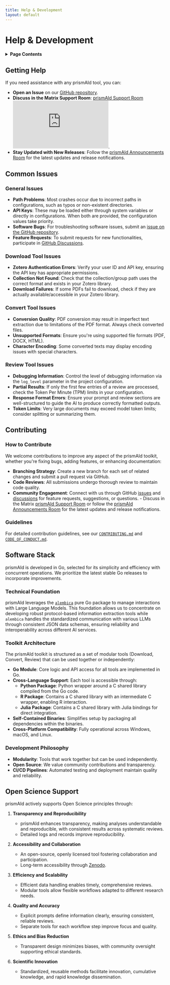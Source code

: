 ```yaml
---
title: Help & Development
layout: default
---
```


# Help & Development

<details>
<summary><strong>Page Contents</strong></summary>
<ul>
  <li><a href="#getting-help"><strong>Getting Help</strong></a>: where to find assistance</li>
  <li><a href="#common-issues"><strong>Common Issues</strong></a>: solutions to frequent problems</li>
  <li><a href="#contributing"><strong>Contributing</strong></a>: how to improve prismAId</li>
  <li><a href="#software-stack"><strong>Software Stack</strong></a>: technical architecture</li>
  <li><a href="#open-science-support"><strong>Open Science Support</strong></a>: how prismAId supports open science principles</li>
</ul>
</details>

## Getting Help

If you need assistance with any prismAId tool, you can:
- **Open an Issue** on our [GitHub repository](https://github.com/open-and-sustainable/prismaid/issues).
- **Discuss in the Matrix Support Room**: [prismAId Support Room](https://matrix.to/#/#prismAId-support:matrix.org) ![Matrix](https://img.shields.io/matrix/prismAId-support%3Amatrix.org?server_fqdn=matrix.org&logo=appveyor).
- **Stay Updated with New Releases**: Follow the [prismAId Announcements Room](https://matrix.to/#/#prismAId-announcements:matrix.org) for the latest updates and release notifications.

## Common Issues

### General Issues
- **Path Problems**: Most crashes occur due to incorrect paths in configurations, such as typos or non-existent directories.
- **API Keys**: These may be loaded either through system variables or directly in configurations. When both are provided, the configuration values take priority.
- **Software Bugs**: For troubleshooting software issues, submit an [issue on the GitHub repository](https://github.com/open-and-sustainable/prismaid/issues).
- **Feature Requests**: To submit requests for new functionalities, participate in [GitHub Discussions](https://github.com/open-and-sustainable/prismaid/discussions).

### Download Tool Issues
- **Zotero Authentication Errors**: Verify your user ID and API key, ensuring the API key has appropriate permissions.
- **Collection Not Found**: Check that the collection/group path uses the correct format and exists in your Zotero library.
- **Download Failures**: If some PDFs fail to download, check if they are actually available/accessible in your Zotero library.

### Convert Tool Issues
- **Conversion Quality**: PDF conversion may result in imperfect text extraction due to limitations of the PDF format. Always check converted files.
- **Unsupported Formats**: Ensure you're using supported file formats (PDF, DOCX, HTML).
- **Character Encoding**: Some converted texts may display encoding issues with special characters.

### Review Tool Issues
- **Debugging Information**: Control the level of debugging information via the `log_level` parameter in the project configuration.
- **Partial Results**: If only the first few entries of a review are processed, check the Token Per Minute (TPM) limits in your configuration.
- **Response Format Errors**: Ensure your prompt and review sections are well-structured to guide the AI to produce correctly formatted outputs.
- **Token Limits**: Very large documents may exceed model token limits; consider splitting or summarizing them.

## Contributing

### How to Contribute
We welcome contributions to improve any aspect of the prismAId toolkit, whether you're fixing bugs, adding features, or enhancing documentation:
- **Branching Strategy**: Create a new branch for each set of related changes and submit a pull request via GitHub.
- **Code Reviews**: All submissions undergo thorough review to maintain code quality.
- **Community Engagement**: Connect with us through GitHub [issues](https://github.com/open-and-sustainable/prismaid/issues) and [discussions](https://github.com/open-and-sustainable/prismaid/discussions) for feature requests, suggestions, or questions. - Discuss in the Matrix [prismAId Support Room](https://matrix.to/#/#prismAId-support:matrix.org) or follow the [prismAId Announcements Room](https://matrix.to/#/#prismAId-announcements:matrix.org) for the latest updates and release notifications.

### Guidelines
For detailed contribution guidelines, see our [`CONTRIBUTING.md`](CONTRIBUTING.md) and [`CODE_OF_CONDUCT.md`](CODE_OF_CONDUCT.md).

## Software Stack

prismAId is developed in Go, selected for its simplicity and efficiency with concurrent operations. We prioritize the latest stable Go releases to incorporate improvements.

### Technical Foundation
prismAId leverages the [`alembica`](https://github.com/open-and-sustainable/alembica) pure Go package to manage interactions with Large Language Models. This foundation allows us to concentrate on developing robust protocol-based information extraction tools while `alembica` handles the standardized communication with various LLMs through consistent JSON data schemas, ensuring reliability and interoperability across different AI services.

### Toolkit Architecture
The prismAId toolkit is structured as a set of modular tools (Download, Convert, Review) that can be used together or independently:

- **Go Module**: Core logic and API access for all tools are implemented in Go.
- **Cross-Language Support**: Each tool is accessible through:
  - **Python Package**: Python wrapper around a C shared library compiled from the Go code.
  - **R Package**: Contains a C shared library with an intermediate C wrapper, enabling R interaction.
  - **Julia Package**: Contains a C shared library with Julia bindings for direct integration.
- **Self-Contained Binaries**: Simplifies setup by packaging all dependencies within the binaries.
- **Cross-Platform Compatibility**: Fully operational across Windows, macOS, and Linux.

### Development Philosophy
- **Modularity**: Tools that work together but can be used independently.
- **Open Source**: We value community contributions and transparency.
- **CI/CD Pipelines**: Automated testing and deployment maintain quality and reliability.

## Open Science Support
prismAId actively supports Open Science principles through:

1. **Transparency and Reproducibility**
   - prismAId enhances transparency, making analyses understandable and reproducible, with consistent results across systematic reviews.
   - Detailed logs and records improve reproducibility.

2. **Accessibility and Collaboration**
   - An open-source, openly licensed tool fostering collaboration and participation.
   - Long-term accessibility through [Zenodo](https://zenodo.org/doi/10.5281/zenodo.11210796).

3. **Efficiency and Scalability**
   - Efficient data handling enables timely, comprehensive reviews.
   - Modular tools allow flexible workflows adapted to different research needs.

4. **Quality and Accuracy**
   - Explicit prompts define information clearly, ensuring consistent, reliable reviews.
   - Separate tools for each workflow step improve focus and quality.

5. **Ethics and Bias Reduction**
   - Transparent design minimizes biases, with community oversight supporting ethical standards.

6. **Scientific Innovation**
   - Standardized, reusable methods facilitate innovation, cumulative knowledge, and rapid knowledge dissemination.


<div id="wcb" class="carbonbadge"></div>
<script src="https://unpkg.com/website-carbon-badges@1.1.3/b.min.js" defer></script>
